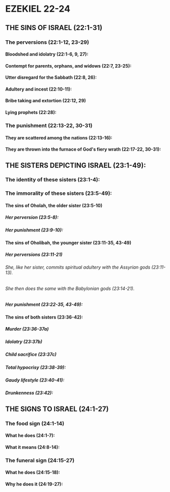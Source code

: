 ---
---
# EZEKIEL 22-24
## THE SINS OF ISRAEL (22:1-31) 
###  The perversions (22:1-12, 23-29) 
####  Bloodshed and idolatry (22:1-6, 9, 27): 
####  Contempt for parents, orphans, and widows (22:7, 23-25): 
####  Utter disregard for the Sabbath (22:8, 26): 
####  Adultery and incest (22:10-11): 
####  Bribe taking and extortion (22:12, 29) 
####  Lying prophets (22:28): 
###  The punishment (22:13-22, 30-31) 
####  They are scattered among the nations (22:13-16): 
####  They are thrown into the furnace of God\'s fiery wrath (22:17-22, 30-31): 
## THE SISTERS DEPICTING ISRAEL (23:1-49): 
###  The identity of these sisters (23:1-4): 
###  The immorality of these sisters (23:5-49): 
####  The sins of Oholah, the older sister (23:5-10) 
#####  Her perversion (23:5-8): 
#####  Her punishment (23:9-10): 
####  The sins of Oholibah, the younger sister (23:11-35, 43-49) 
#####  Her perversions (23:11-21) 
######  She, like her sister, commits spiritual adultery with the Assyrian gods (23:11-13). 
######  She then does the same with the Babylonian gods (23:14-21). 
#####  Her punishment (23:22-35, 43-49): 
####  The sins of both sisters (23:36-42): 
#####  Murder (23:36-37a) 
#####  Idolatry (23:37b) 
#####  Child sacrifice (23:37c) 
#####  Total hypocrisy (23:38-39): 
#####  Gaudy lifestyle (23:40-41): 
#####  Drunkenness (23:42): 
## THE SIGNS TO ISRAEL (24:1-27) 
###  The food sign (24:1-14) 
####  What he does (24:1-7): 
####  What it means (24:8-14): 
###  The funeral sign (24:15-27) 
####  What he does (24:15-18): 
####  Why he does it (24:19-27): 

